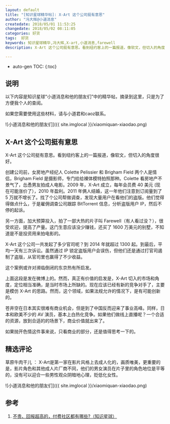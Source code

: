 ```yaml
---
layout: default
title: "[知识星球精华帖]: X-Art 这个公司挺有意思"
author: "冯大辉@小道消息"
createdate: 2018/05/01 11:53:25
changedate: 2018/05/02 08:11:05
categories: 好货
tags:  好货
keywords: 知识星球精华,冯大辉,X-art,小道消息,farewell
description: X-Art 这个公司挺有意思。看到纽约客上的一篇报道，像软文，但切入的角度很好。

---
```


* auto-gen TOC:
{:toc}

## 说明

以下内容是知识星球“小道消息和他的朋友们”中的精华帖，摘录到这里，只是为了方便我个人的查阅。

如果您需要使用这些材料，请与小道君和caoz联系。

![小道消息和他的朋友们]({{ site.imglocal }}/xiaomiquan-xiaodao.png)

## X-Art 这个公司挺有意思

X-Art 这个公司挺有意思。看到纽约客上的一篇报道，像软文，但切入的角度很好。


创建公司前，女房地产经纪人 Colette Pelissier 和 Brigham Field 两个人是情侣，Brigham Field 是摄影师，专门给给裸体模特拍照那种。Colette 看房地产不景气了，怂恿男友拍成人电影。2009 年，X-Art 成立，每年会员费 40 美元 (现在可能涨价了），2010 年盈利。2011 年俩人结婚，这一年他们注意到订阅量到了 5 万就不增长了。找了个公司帮做调查，发现大量用户在看他们的盗版。他们觉得得做点什么，于是雇佣调查公司跟踪 BitTorrent 信息，分析盗版用户 IP，然后不停的起诉。


另一方面，加大预算投入，拍了一部大热的片子叫 Farewell（有人看过没？），很受欢迎，提高了产量。这门生意应该没少赚钱，还买了 1600 万美元的别墅，不知道是不是投资用来拍电影的。


X-Art 这个公司一共发起了多少官司呢？到 2014 年就超过 1300 起。到最后，平均一天有三次诉讼。虽然通过 IP 锁定盗版用户会误伤，但他们还是通过打官司遏制了盗版，从官司里也赢得了不少收益。

这个案例或许对濒临倒闭的东京热有所启发。

上面这段是发在微博上的。然而，真正有价值的启发是，X-Art 切入的市场和角度，定位相当准确，是当时市场上所缺的。现在应该已经有新的竞争对手了，主要是模仿 X-Art 的思路。然而，这个领域，如果法规允许的情况下，是有可能创新的。


苍井空在日本其实很难有商业机会，但是到了中国反而迎来了事业高峰。同样，日本和欧美不少的 AV 演员，基本上白热化竞争。如果他们做线上直播呢？一个合适的资源，放到合适的的场景下，商业价值就出来了。

如果抛开色情这件事来说，只看商业的部分，还是值得思考一下的。

## 精选评论

草原牛肉干儿 ： X-Art是第一家在影片风格上去成人化的，画质唯美，更重要的是，影片角色和其他成人片厂商不同，他们的男女演员在片子里的角色地位是平等的，没有可以迎合一些男性观众阴暗地心理，贬低化女性。

![小道消息和他的朋友们]({{ site.imglocal }}/xiaomiquan-xiaodao.png)

## 参考

1. [不贵、回报超高的，付费社区都有哪些?（知识星球）][1]

[1]: http://www.lijiaocn.com/%E5%A5%BD%E8%B4%A7/2018/04/25/fu-fei-she-que.html "不贵、回报超高的，付费社区都有哪些?（知识星球）" 
